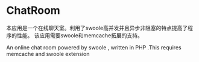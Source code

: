 # ChatRoom

本应用是一个在线聊天室。利用了swoole高并发并且异步非阻塞的特点提高了程序的性能。
该应用需要swoole和memcache拓展的支持。

An online chat room powered by swoole , written in PHP .This requires memcache and swoole extension
